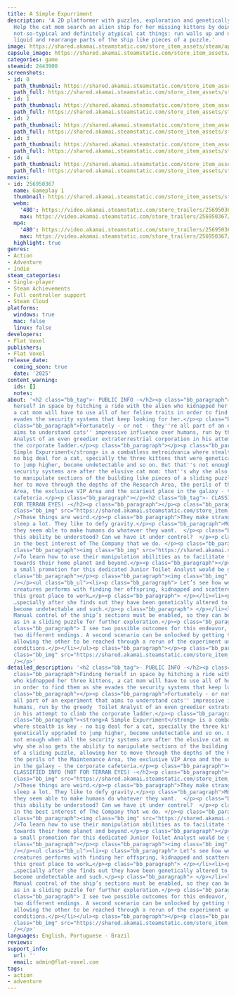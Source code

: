 ```yaml
---
title: A Simple Expurriment
description: 'A 2D platformer with puzzles, exploration and genetically modified cats.
  Help the cat mom search an alien ship for her missing kittens by doing typical,
  not-so-typical and definitely atypical cat things: run walls up and down, turn to
  liquid and rearrange parts of the ship like pieces of a puzzle.'
image: https://shared.akamai.steamstatic.com/store_item_assets/steam/apps/2443900/header.jpg?t=1732482703
capsule_image: https://shared.akamai.steamstatic.com/store_item_assets/steam/apps/2443900/capsule_231x87.jpg?t=1732482703
categories: game
steamid: 2443900
screenshots:
- id: 0
  path_thumbnail: https://shared.akamai.steamstatic.com/store_item_assets/steam/apps/2443900/ss_4ba45032e968f8807f01b074ea2fe0b50b915a46.600x338.jpg?t=1732482703
  path_full: https://shared.akamai.steamstatic.com/store_item_assets/steam/apps/2443900/ss_4ba45032e968f8807f01b074ea2fe0b50b915a46.1920x1080.jpg?t=1732482703
- id: 1
  path_thumbnail: https://shared.akamai.steamstatic.com/store_item_assets/steam/apps/2443900/ss_c33eabbac353d196e07c2a0828d97cd66ba60e49.600x338.jpg?t=1732482703
  path_full: https://shared.akamai.steamstatic.com/store_item_assets/steam/apps/2443900/ss_c33eabbac353d196e07c2a0828d97cd66ba60e49.1920x1080.jpg?t=1732482703
- id: 2
  path_thumbnail: https://shared.akamai.steamstatic.com/store_item_assets/steam/apps/2443900/ss_0d11f37d4fd332e125ac6f54a56d9534784f4b99.600x338.jpg?t=1732482703
  path_full: https://shared.akamai.steamstatic.com/store_item_assets/steam/apps/2443900/ss_0d11f37d4fd332e125ac6f54a56d9534784f4b99.1920x1080.jpg?t=1732482703
- id: 3
  path_thumbnail: https://shared.akamai.steamstatic.com/store_item_assets/steam/apps/2443900/ss_dd318ec9179f9fb06a9e54c2755053394f27c9f4.600x338.jpg?t=1732482703
  path_full: https://shared.akamai.steamstatic.com/store_item_assets/steam/apps/2443900/ss_dd318ec9179f9fb06a9e54c2755053394f27c9f4.1920x1080.jpg?t=1732482703
- id: 4
  path_thumbnail: https://shared.akamai.steamstatic.com/store_item_assets/steam/apps/2443900/ss_8fb45cb8e3ce7c9bfed76a349edc7d281790f3b2.600x338.jpg?t=1732482703
  path_full: https://shared.akamai.steamstatic.com/store_item_assets/steam/apps/2443900/ss_8fb45cb8e3ce7c9bfed76a349edc7d281790f3b2.1920x1080.jpg?t=1732482703
movies:
- id: 256950367
  name: Gameplay 1
  thumbnail: https://shared.akamai.steamstatic.com/store_item_assets/steam/apps/256950367/f32aaaa0c7762432320ebb36b73f6272b518a9a3/movie_600x337.jpg?t=1731786353
  webm:
    '480': https://video.akamai.steamstatic.com/store_trailers/256950367/movie480_vp9.webm?t=1731786353
    max: https://video.akamai.steamstatic.com/store_trailers/256950367/movie_max_vp9.webm?t=1731786353
  mp4:
    '480': https://video.akamai.steamstatic.com/store_trailers/256950367/movie480.mp4?t=1731786353
    max: https://video.akamai.steamstatic.com/store_trailers/256950367/movie_max.mp4?t=1731786353
  highlight: true
genres:
- Action
- Adventure
- Indie
steam_categories:
- Single-player
- Steam Achievements
- Full controller support
- Steam Cloud
platforms:
  windows: true
  mac: false
  linux: false
developers:
- Flat Voxel
publishers:
- Flat Voxel
release_date:
  coming_soon: true
  date: '2025'
content_warning:
  ids: []
  notes:
about: '<h2 class="bb_tag">- PUBLIC INFO -</h2><p class="bb_paragraph"></p><p class="bb_paragraph">Finding
  herself in space by hitching a ride with the alien who kidnapped her three kittens,
  a cat mom will have to use all of her feline traits in order to find them as she
  evades the security systems that keep looking for her.</p><p class="bb_paragraph"></p><p
  class="bb_paragraph">Fortunately - or not - they''re all part of an experiment that
  aims to understand cats'' impressive influence over humans, run by the greedy  Toilet
  Analyst of an even greedier extraterrestrial corporation in his attempt to climb
  the corporate ladder.</p><p class="bb_paragraph"></p><p class="bb_paragraph"><strong>A
  Simple Expurriment</strong> is a combatless metroidvania where stealth is key -
  no big deal for a cat, specially the three kittens that were genetically upgraded
  to jump higher, become undetectable and so on. But that''s not enough when all the
  security systems are after the elusive cat mom: that''s why she also gets the ability
  to manipulate sections of the building like pieces of a sliding puzzle, allowing
  her to move through the depths of the Research Area, the perils of the Maintenance
  Area, the exclusive VIP Area and the scariest place in the galaxy - the corporate
  cafeteria.</p><p class="bb_paragraph"></p><h2 class="bb_tag">- CLASSIFIED INFO (NOT
  FOR TERRAN EYES) -</h2><p class="bb_paragraph"></p><p class="bb_paragraph"><img
  class="bb_img" src="https://shared.akamai.steamstatic.com/store_item_assets/steam/apps/2443900/extras/research_problem.png?t=1732482703"
  />These things are weird.</p><p class="bb_paragraph">They make strange noises. They
  sleep a lot. They like to defy gravity.</p><p class="bb_paragraph">Most importantly,
  they seem able to make humans do whatever they want.  </p><p class="bb_paragraph">Can
  this ability be understood? Can we have it under control?  </p><p class="bb_paragraph">It’s
  in the best interest of The Company that we do. </p><p class="bb_paragraph"></p><p
  class="bb_paragraph"><img class="bb_img" src="https://shared.akamai.steamstatic.com/store_item_assets/steam/apps/2443900/extras/objectives.png?t=1732482703"
  />To learn how to use their manipulation abilities as to facilitate future expansions
  towards their home planet and beyond.</p><p class="bb_paragraph"></p><p class="bb_paragraph">Additionally,
  a small promotion for this dedicated Junior Toilet Analyst would be greatly appreciated.   </p><p
  class="bb_paragraph"></p><p class="bb_paragraph"><img class="bb_img" src="https://shared.akamai.steamstatic.com/store_item_assets/steam/apps/2443900/extras/methodology.png?t=1732482703"
  /></p><ul class="bb_ul"><li><p class="bb_paragraph"> Let’s see how well one of these
  creatures performs with finding her offspring, kidnapped and scattered all over
  this great place to work…</p><p class="bb_paragraph"> </p></li><li><p class="bb_paragraph">
  …specially after she finds out they have been genetically altered to jump higher,
  become undetectable and such.</p><p class="bb_paragraph"> </p></li><li><p class="bb_paragraph">
  Manual control of the ship’s sections must be enabled, so they can be moved around
  as in a sliding puzzle for further exploration.</p><p class="bb_paragraph"> </p></li><li><p
  class="bb_paragraph"> I see two possible outcomes for this endeavor, leading to
  two different endings. A second scenario can be unlocked by getting to one of them,
  allowing the other to be reached through a rerun of the experiment under harder
  conditions.</p></li></ul><p class="bb_paragraph"></p><p class="bb_paragraph"><img
  class="bb_img" src="https://shared.akamai.steamstatic.com/store_item_assets/steam/apps/2443900/extras/about_header.png?t=1732482703"
  /></p>'
detailed_description: '<h2 class="bb_tag">- PUBLIC INFO -</h2><p class="bb_paragraph"></p><p
  class="bb_paragraph">Finding herself in space by hitching a ride with the alien
  who kidnapped her three kittens, a cat mom will have to use all of her feline traits
  in order to find them as she evades the security systems that keep looking for her.</p><p
  class="bb_paragraph"></p><p class="bb_paragraph">Fortunately - or not - they''re
  all part of an experiment that aims to understand cats'' impressive influence over
  humans, run by the greedy  Toilet Analyst of an even greedier extraterrestrial corporation
  in his attempt to climb the corporate ladder.</p><p class="bb_paragraph"></p><p
  class="bb_paragraph"><strong>A Simple Expurriment</strong> is a combatless metroidvania
  where stealth is key - no big deal for a cat, specially the three kittens that were
  genetically upgraded to jump higher, become undetectable and so on. But that''s
  not enough when all the security systems are after the elusive cat mom: that''s
  why she also gets the ability to manipulate sections of the building like pieces
  of a sliding puzzle, allowing her to move through the depths of the Research Area,
  the perils of the Maintenance Area, the exclusive VIP Area and the scariest place
  in the galaxy - the corporate cafeteria.</p><p class="bb_paragraph"></p><h2 class="bb_tag">-
  CLASSIFIED INFO (NOT FOR TERRAN EYES) -</h2><p class="bb_paragraph"></p><p class="bb_paragraph"><img
  class="bb_img" src="https://shared.akamai.steamstatic.com/store_item_assets/steam/apps/2443900/extras/research_problem.png?t=1732482703"
  />These things are weird.</p><p class="bb_paragraph">They make strange noises. They
  sleep a lot. They like to defy gravity.</p><p class="bb_paragraph">Most importantly,
  they seem able to make humans do whatever they want.  </p><p class="bb_paragraph">Can
  this ability be understood? Can we have it under control?  </p><p class="bb_paragraph">It’s
  in the best interest of The Company that we do. </p><p class="bb_paragraph"></p><p
  class="bb_paragraph"><img class="bb_img" src="https://shared.akamai.steamstatic.com/store_item_assets/steam/apps/2443900/extras/objectives.png?t=1732482703"
  />To learn how to use their manipulation abilities as to facilitate future expansions
  towards their home planet and beyond.</p><p class="bb_paragraph"></p><p class="bb_paragraph">Additionally,
  a small promotion for this dedicated Junior Toilet Analyst would be greatly appreciated.   </p><p
  class="bb_paragraph"></p><p class="bb_paragraph"><img class="bb_img" src="https://shared.akamai.steamstatic.com/store_item_assets/steam/apps/2443900/extras/methodology.png?t=1732482703"
  /></p><ul class="bb_ul"><li><p class="bb_paragraph"> Let’s see how well one of these
  creatures performs with finding her offspring, kidnapped and scattered all over
  this great place to work…</p><p class="bb_paragraph"> </p></li><li><p class="bb_paragraph">
  …specially after she finds out they have been genetically altered to jump higher,
  become undetectable and such.</p><p class="bb_paragraph"> </p></li><li><p class="bb_paragraph">
  Manual control of the ship’s sections must be enabled, so they can be moved around
  as in a sliding puzzle for further exploration.</p><p class="bb_paragraph"> </p></li><li><p
  class="bb_paragraph"> I see two possible outcomes for this endeavor, leading to
  two different endings. A second scenario can be unlocked by getting to one of them,
  allowing the other to be reached through a rerun of the experiment under harder
  conditions.</p></li></ul><p class="bb_paragraph"></p><p class="bb_paragraph"><img
  class="bb_img" src="https://shared.akamai.steamstatic.com/store_item_assets/steam/apps/2443900/extras/about_header.png?t=1732482703"
  /></p>'
languages: English, Portuguese - Brazil
reviews:
support_info:
  url: ''
  email: admin@flat-voxel.com
tags:
- action
- adventure
---
```

